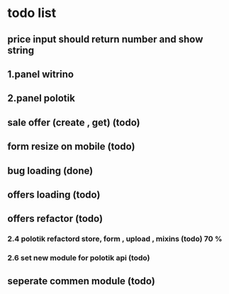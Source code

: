 # todo list

## price input should return number and show string

## 1.panel witrino

## 2.panel polotik

## sale offer (create , get) (todo)

## form resize on mobile (todo)

## bug loading (done)

## offers loading (todo)

## offers refactor (todo)

### 2.4 polotik refactord store, form , upload , mixins (todo) 70 %

### 2.6 set new module for polotik api (todo)

## seperate commen module (todo)

